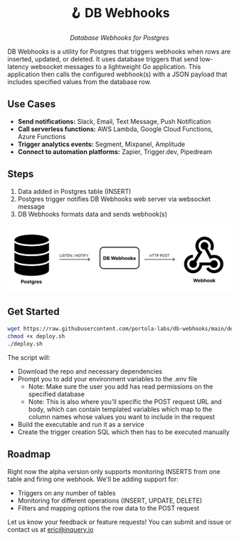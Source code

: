 <h1 align="center">🪝 DB Webhooks</h1> </h1>
<p align="center">
    <em>Database Webhooks for Postgres
</em>
</p>


DB Webhooks is a utility for Postgres that triggers webhooks when rows are inserted, updated, or deleted. It uses
database triggers that send low-latency websocket messages to a lightweight Go application. This application then calls
the configured webhook(s) with a JSON payload that includes specified values from the database row.

## Use Cases

* **Send notifications:** Slack, Email, Text Message, Push Notification
* **Call serverless functions:** AWS Lambda, Google Cloud Functions, Azure Functions
* **Trigger analytics events:** Segment, Mixpanel, Amplitude
* **Connect to automation platforms:** Zapier, Trigger.dev, Pipedream

## Steps

1. Data added in Postgres table (INSERT)
2. Postgres trigger notifies DB Webhooks web server via websocket message
3. DB Webhooks formats data and sends webhook(s)

![db-webhooks-flow.png](assets%2Fdb-webhooks-flow.png)

## Get Started

```bash
wget https://raw.githubusercontent.com/portola-labs/db-webhooks/main/deploy.sh
chmod +x deploy.sh
./deploy.sh
```

The script will:

* Download the repo and necessary dependencies
* Prompt you to add your environment variables to the .env file
    * Note: Make sure the user you add has read permissions on the specified database
    * Note: This is also where you'll specific the POST request URL and body, which can contain templated variables
      which map to the column names whose values you want to include in the request
* Build the executable and run it as a service
* Create the trigger creation SQL which then has to be executed manually

## Roadmap

Right now the alpha version only supports monitoring INSERTS from one table and firing one webhook. We'll be adding
support for:

- Triggers on any number of tables
- Monitoring for different operations (INSERT, UPDATE, DELETE)
- Filters and mapping options the row data to the POST request

Let us know your feedback or feature requests! You can submit and issue or contact us at eric@inquery.io